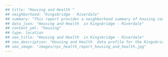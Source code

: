 ```yaml
---
## title: "Housing and Health "
## neighborhood: "Kingsbridge - Riverdale"
## summary: "This report provides a neighborhood summary of housing conditions and related health outcomes. It also describes population characteristics that can increase vulnerability to housing hazards."
## data_json: "Housing and Health  in Kingsbridge - Riverdale"
## content_yml: "housing"
## type: location
## seo_title: "Housing and Health  in Kingsbridge - Riverdale"
## seo_description: "Housing and Health  data profile for the Kingsbridge - Riverdale neighborhood of NYC."
## seo_image: "images/nyc_health_report_housing_and_health.jpg"
---
```

